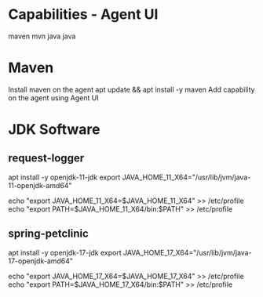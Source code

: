 # Capabilities - Agent UI
maven mvn
java java

# Maven
Install maven on the agent
apt update && apt install -y maven
Add capability on the agent using Agent UI
# JDK Software
## request-logger
apt install -y openjdk-11-jdk
export JAVA_HOME_11_X64="/usr/lib/jvm/java-11-openjdk-amd64"

echo "export JAVA_HOME_11_X64=$JAVA_HOME_11_X64" >> /etc/profile
echo "export PATH=$JAVA_HOME_11_X64/bin:$PATH" >> /etc/profile
## spring-petclinic
apt install -y openjdk-17-jdk
export JAVA_HOME_17_X64="/usr/lib/jvm/java-17-openjdk-amd64"

echo "export JAVA_HOME_17_X64=$JAVA_HOME_17_X64" >> /etc/profile
echo "export PATH=$JAVA_HOME_17_X64/bin:$PATH" >> /etc/profile